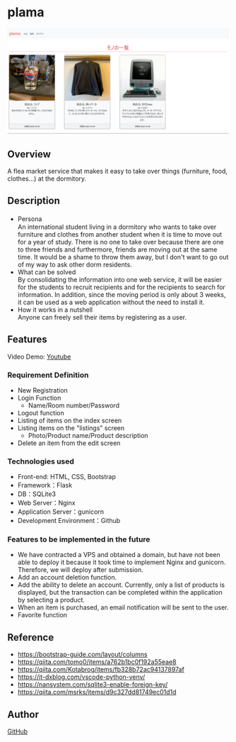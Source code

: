 # plama
![This is an image](https://github.com/Sosuke1019/plama/blob/main/static/images/plama_indexpage.png)

## Overview
A flea market service that makes it easy to take over things (furniture, food, clothes...) at the dormitory. 

## Description
-  Persona　<br>
An international student living in a dormitory who wants to take over furniture and clothes from another student when it is time to move out for a year of study. There is no one to take over because there are one to three friends and furthermore, friends are moving out at the same time. It would be a shame to throw them away, but I don't want to go out of my way to ask other dorm residents.
- What can be solved <br>
By consolidating the information into one web service, it will be easier for the students to recruit recipients and for the recipients to search for information. In addition, since the moving period is only about 3 weeks, it can be used as a web application without the need to install it.
- How it works in a nutshell<br>
Anyone can freely sell their items by registering as a user.

## Features
Video Demo: [Youtube](https://youtu.be/6x7ziMTXC70) <br>

### Requirement Definition  
- New Registration
- Login Function
	- Name/Room number/Password
- Logout function
- Listing of items on the index screen
- Listing items on the "listings" screen
	- Photo/Product name/Product description
- Delete an item from the edit screen

### Technologies used
- Front-end: HTML, CSS, Bootstrap
- Framework：Flask
- DB：SQLite3
- Web Server：Nginx
- Application Server：gunicorn
- Development Environment：Github

### Features to be implemented in the future
- We have contracted a VPS and obtained a domain, but have not been able to deploy it because it took time to implement Nginx and gunicorn. Therefore, we will deploy after submission.
- Add an account deletion function.
- Add the ability to delete an account. Currently, only a list of products is displayed, but the transaction can be completed within the application by selecting a product.
- When an item is purchased, an email notification will be sent to the user.
- Favorite function

## Reference
- https://bootstrap-guide.com/layout/columns
- https://qiita.com/tomo0/items/a762b1bc0f192a55eae8
- https://qiita.com/Kotabrog/items/fb328b72ac94137897af
- https://it-dxblog.com/vscode-python-venv/
- https://nansystem.com/sqlite3-enable-foreign-key/
- https://qiita.com/msrks/items/d9c327dd81749ec01d1d

## Author
[GitHub](https://github.com/Sosuke1019)
